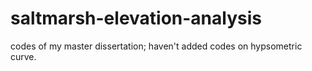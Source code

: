 # saltmarsh-elevation-analysis
codes of my master dissertation; haven't added codes on hypsometric curve.
